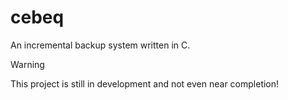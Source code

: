 # cebeq

An incremental backup system written in C.

> [!WARNING]
> This project is still in development and not even near completion!